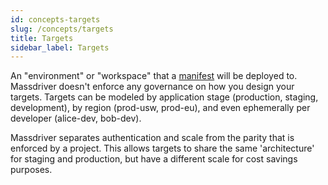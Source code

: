 ```yaml
---
id: concepts-targets
slug: /concepts/targets
title: Targets
sidebar_label: Targets
---
```


An "environment" or "workspace" that a [manifest](#manifest) will be deployed to. Massdriver doesn't enforce any governance on how you design your targets. Targets can be modeled by application stage (production, staging, development), by region (prod-usw, prod-eu), and even ephemerally per developer (alice-dev, bob-dev).

Massdriver separates authentication and scale from the parity that is enforced by a project. This allows targets to share the same 'architecture' for staging and production, but have a different scale for cost savings purposes.
